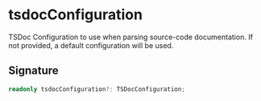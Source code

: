 
# tsdocConfiguration

TSDoc Configuration to use when parsing source-code documentation. If not provided, a default configuration will be used.

## Signature

```typescript
readonly tsdocConfiguration?: TSDocConfiguration;
```
